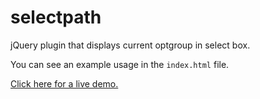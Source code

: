 selectpath
==========

jQuery plugin that displays current optgroup in select box.

You can see an example usage in the `index.html` file.

[Click here for a live demo.](https://core1024.github.io/selectpath/)
